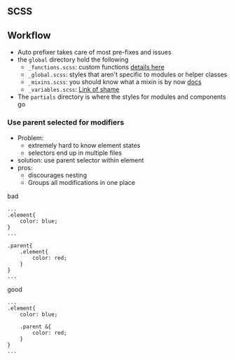 ## SCSS

## Workflow
- Auto prefixer takes care of most pre-fixes and issues
- the `global` directory hold the following
	- `_functions.scss`: custom functions [details here](http://sass-lang.com/documentation/file.SASS_REFERENCE.html#functions)
	- `_global.scss`: styles that aren't specific to modules or helper classes
	- `_mixins.scss`: you should know what a mixin is by now [docs](http://sass-lang.com/documentation/file.SASS_REFERENCE.html#mixins)
	- `_variables.scss`: [Link of shame](http://sass-lang.com/documentation/file.SASS_REFERENCE.html#variables_)
- The `partials` directory is where the styles for modules and components go

	
### Use parent selected for modifiers
- Problem: 
	- extremely hard to know element states
	- selectors end up in multiple files
- solution: use parent selector within element
- pros: 
	- discourages nesting
	- Groups all modifications in one place

bad

```
...
.element{
	color: blue;
}
...

.parent{
	.element{
		color: red;
	}
}
...
```

good

```
...
.element{
	color: blue;
	
	.parent &{
		color: red;	
	}
}
...

```